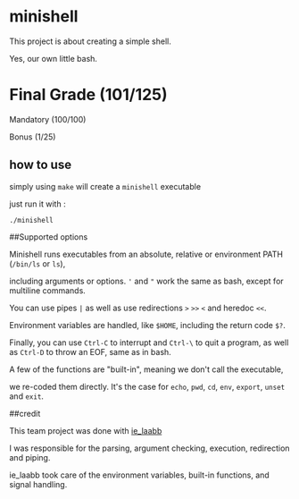 # minishell

This project is about creating a simple shell.

Yes, our own little bash.

# Final Grade (101/125)

Mandatory (100/100)

Bonus (1/25)

## how to use

simply using `make` will create a `minishell` executable 

just run it with :
```
./minishell
```

##Supported options

Minishell runs executables from an absolute, relative or environment PATH (`/bin/ls` or `ls`),

including arguments or options. `'` and `"` work the same as bash, except for multiline commands.

You can use pipes `|` as well as use redirections `>` `>>` `<` and heredoc `<<`.

Environment variables are handled, like `$HOME`, including the return code `$?`.

Finally, you can use `Ctrl-C` to interrupt and `Ctrl-\` to quit a program, as well as `Ctrl-D` to throw an EOF, same as in bash.

A few of the functions are "built-in", meaning we don't call the executable,

we re-coded them directly. It's the case for `echo`, `pwd`, `cd`, `env`, `export`, `unset` and `exit`.

##credit

This team project was done with [ie_laabb](https://github.com/elyass546)

I was responsible for the parsing, argument checking, execution, redirection and piping.

ie_laabb took care of the environment variables, built-in functions, and signal handling.

